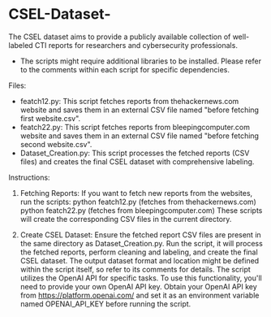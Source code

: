 # CSEL-Dataset-
The CSEL dataset aims to provide a publicly available collection of well-labeled CTI reports for researchers and cybersecurity professionals.


- The scripts might require additional libraries to be installed. Please refer to the comments within each script for specific dependencies.

Files:

- featch12.py: This script fetches reports from thehackernews.com website and saves them in an external CSV file named "before fetching first website.csv".
- featch22.py: This script fetches reports from bleepingcomputer.com website and saves them in an external CSV file named "before fetching second website.csv".
- Dataset_Creation.py: This script processes the fetched reports (CSV files) and creates the final CSEL dataset with comprehensive labeling.



Instructions:

1) Fetching Reports:
If you want to fetch new reports from the websites, run the scripts:
python featch12.py (fetches from thehackernews.com)
python featch22.py (fetches from bleepingcomputer.com)
These scripts will create the corresponding CSV files in the current directory.
 
2) Create CSEL Dataset:
Ensure the fetched report CSV files are present in the same directory as Dataset_Creation.py.
Run the script, it will process the fetched reports, perform cleaning and labeling, and create the final CSEL dataset. The output dataset format and location might be defined within the script itself, so refer to its comments for details.
The script utilizes the OpenAI API for specific tasks. To use this functionality, you'll need to provide your own OpenAI API key.
Obtain your OpenAI API key from https://platform.openai.com/ and set it as an environment variable named OPENAI_API_KEY before running the script.




